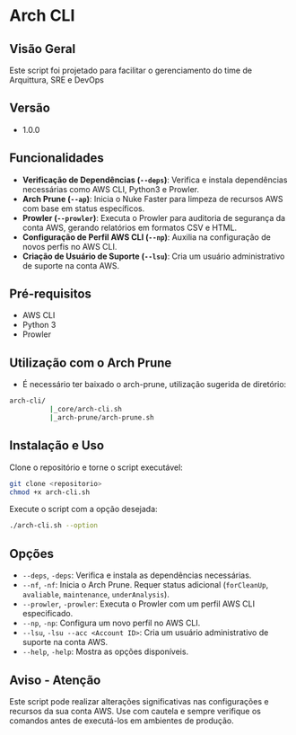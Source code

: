 # Arch CLI

## Visão Geral
Este script foi projetado para facilitar o gerenciamento do time de Arquittura, SRE e DevOps

## Versão
- 1.0.0

## Funcionalidades
- **Verificação de Dependências (`--deps`)**: Verifica e instala dependências necessárias como AWS CLI, Python3 e Prowler.
- **Arch Prune (`--ap`)**: Inicia o Nuke Faster para limpeza de recursos AWS com base em status específicos.
- **Prowler (`--prowler`)**: Executa o Prowler para auditoria de segurança da conta AWS, gerando relatórios em formatos CSV e HTML.
- **Configuração de Perfil AWS CLI (`--np`)**: Auxilia na configuração de novos perfis no AWS CLI.
- **Criação de Usuário de Suporte (`--lsu`)**: Cria um usuário administrativo de suporte na conta AWS.

## Pré-requisitos
- AWS CLI
- Python 3
- Prowler

## Utilização com o Arch Prune
- É necessário ter baixado o arch-prune, utilização sugerida de diretório:
```bash
arch-cli/
          |_core/arch-cli.sh
          |_arch-prune/arch-prune.sh
```

## Instalação e Uso
Clone o repositório e torne o script executável:
```bash
git clone <repositorio>
chmod +x arch-cli.sh
```

Execute o script com a opção desejada:
```bash
./arch-cli.sh --option
```

## Opções
- `--deps`, `-deps`: Verifica e instala as dependências necessárias.
- `--nf`, `-nf`: Inicia o Arch Prune. Requer status adicional (`forCleanUp`, `avaliable`, `maintenance`, `underAnalysis`).
- `--prowler`, `-prowler`: Executa o Prowler com um perfil AWS CLI especificado.
- `--np`, `-np`: Configura um novo perfil no AWS CLI.
- `--lsu`, `-lsu --acc <Account ID>`: Cria um usuário administrativo de suporte na conta AWS.
- `--help`, `-help`: Mostra as opções disponíveis.

## Aviso - Atenção
Este script pode realizar alterações significativas nas configurações e recursos da sua conta AWS. Use com cautela e sempre verifique os comandos antes de executá-los em ambientes de produção.
